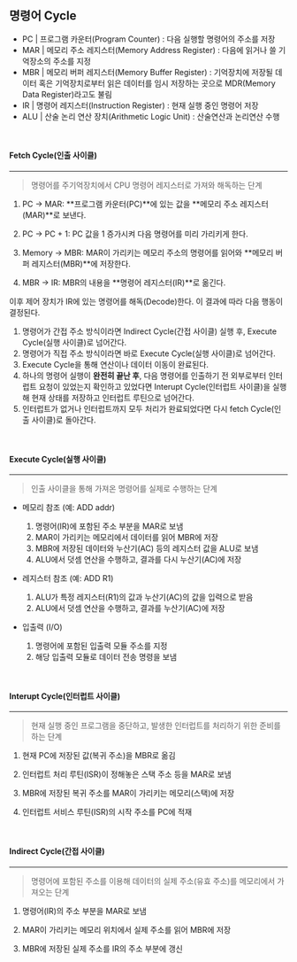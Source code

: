 ## 명령어 Cycle

- PC | 프로그램 카운터(Program Counter) : 다음 실행할 명령어의 주소를 저장
- MAR | 메모리 주소 레지스터(Memory Address Register) : 다음에 읽거나 쓸 기억장소의 주소를 지정
- MBR | 메모리 버퍼 레지스터(Memory Buffer Register) : 기억장치에 저장될 데이터 혹은 기억장치로부터 읽은 데이터를 임시 저장하는 곳으로 MDR(Memory Data Register)라고도 불림
- IR | 명령어 레지스터(Instruction Register) : 현재 실행 중인 명령어 저장
- ALU | 산술 논리 연산 장치(Arithmetic Logic Unit) : 산술연산과 논리연산 수행

<br>

#### Fetch Cycle(인출 사이클)

---

> 명령어를 주기억장치에서 CPU 명령어 레지스터로 가져와 해독하는 단계

1) PC → MAR: **프로그램 카운터(PC)**에 있는 값을 **메모리 주소 레지스터(MAR)**로 보낸다.

2) PC → PC + 1: PC 값을 1 증가시켜 다음 명령어를 미리 가리키게 한다.

3) Memory → MBR: MAR이 가리키는 메모리 주소의 명령어를 읽어와 **메모리 버퍼 레지스터(MBR)**에 저장한다.

4) MBR → IR: MBR의 내용을 **명령어 레지스터(IR)**로 옮긴다.

이후 제어 장치가 IR에 있는 명령어를 해독(Decode)한다. 이 결과에 따라 다음 행동이 결정된다.

1. 명령어가 간접 주소 방식이라면 Indirect Cycle(간접 사이클) 실행 후, Execute Cycle(실행 사이클)로 넘어간다.
2. 명령어가 직접 주소 방식이라면 바로 Execute Cycle(실행 사이클)로 넘어간다.
3. Execute Cycle을 통해 연산이나 데이터 이동이 완료된다.
4. 하나의 명령어 실행이 **완전히 끝난 후**, 다음 명령어를 인출하기 전 외부로부터 인터럽트 요청이 있었는지 확인하고 있었다면 Interupt Cycle(인터럽트 사이클)을 실행해 현재 상태를 저장하고 인터럽트 루틴으로 넘어간다.
5. 인터럽트가 없거나 인터럽트까지 모두 처리가 완료되었다면 다시 fetch Cycle(인출 사이클)로 돌아간다.

<br>

#### Execute Cycle(실행 사이클)

---

> 인출 사이클을 통해 가져온 명령어를 실제로 수행하는 단계

- 메모리 참조 (예: ADD addr)
    1. 명령어(IR)에 포함된 주소 부분을 MAR로 보냄
    2. MAR이 가리키는 메모리에서 데이터를 읽어 MBR에 저장
    3. MBR에 저장된 데이터와 누산기(AC) 등의 레지스터 값을 ALU로 보냄
    4. ALU에서 덧셈 연산을 수행하고, 결과를 다시 누산기(AC)에 저장

- 레지스터 참조 (예: ADD R1)
    1. ALU가 특정 레지스터(R1)의 값과 누산기(AC)의 값을 입력으로 받음
    2. ALU에서 덧셈 연산을 수행하고, 결과를 누산기(AC)에 저장

- 입출력 (I/O)
    1. 명령어에 포함된 입출력 모듈 주소를 지정
    2. 해당 입출력 모듈로 데이터 전송 명령을 보냄


<br>

#### Interupt Cycle(인터럽트 사이클)

---

> 현재 실행 중인 프로그램을 중단하고, 발생한 인터럽트를 처리하기 위한 준비를 하는 단계

1) 현재 PC에 저장된 값(복귀 주소)을 MBR로 옮김

2) 인터럽트 처리 루틴(ISR)이 정해놓은 스택 주소 등을 MAR로 보냄

3) MBR에 저장된 복귀 주소를 MAR이 가리키는 메모리(스택)에 저장

4) 인터럽트 서비스 루틴(ISR)의 시작 주소를 PC에 적재

<br>

#### Indirect Cycle(간접 사이클)

---

> 명령어에 포함된 주소를 이용해 데이터의 실제 주소(유효 주소)를 메모리에서 가져오는 단계

1) 명령어(IR)의 주소 부분을 MAR로 보냄

2) MAR이 가리키는 메모리 위치에서 실제 주소를 읽어 MBR에 저장

3) MBR에 저장된 실제 주소를 IR의 주소 부분에 갱신
